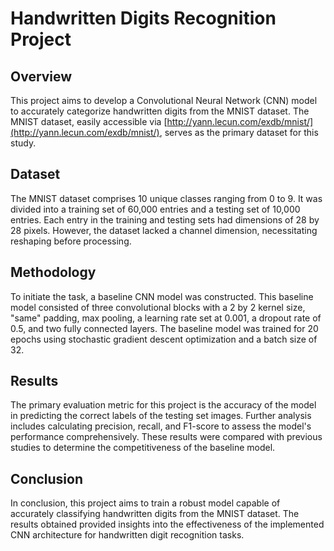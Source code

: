 # Handwritten Digits Recognition Project

## Overview

This project aims to develop a Convolutional Neural Network (CNN) model to accurately categorize handwritten digits from the MNIST dataset. The MNIST dataset, easily accessible via [http://yann.lecun.com/exdb/mnist/](http://yann.lecun.com/exdb/mnist/), serves as the primary dataset for this study.

## Dataset
The MNIST dataset comprises 10 unique classes ranging from 0 to 9. It was divided into a training set of 60,000 entries and a testing set of 10,000 entries. Each entry in the training and testing sets had dimensions of 28 by 28 pixels. However, the dataset lacked a channel dimension, necessitating reshaping before processing.

## Methodology

To initiate the task, a baseline CNN model was constructed. This baseline model consisted of three convolutional blocks with a 2 by 2 kernel size, "same" padding, max pooling, a learning rate set at 0.001, a dropout rate of 0.5, and two fully connected layers. The baseline model was trained for 20 epochs using stochastic gradient descent optimization and a batch size of 32.

## Results

The primary evaluation metric for this project is the accuracy of the model in predicting the correct labels of the testing set images. Further analysis includes calculating precision, recall, and F1-score to assess the model's performance comprehensively. These results were compared with previous studies to determine the competitiveness of the baseline model.

## Conclusion

In conclusion, this project aims to train a robust model capable of accurately classifying handwritten digits from the MNIST dataset. The results obtained  provided insights into the effectiveness of the implemented CNN architecture for handwritten digit recognition tasks.